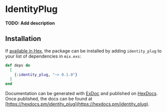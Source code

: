 # IdentityPlug

**TODO: Add description**

## Installation

If [available in Hex](https://hex.pm/docs/publish), the package can be installed
by adding `identity_plug` to your list of dependencies in `mix.exs`:

```elixir
def deps do
  [
    {:identity_plug, "~> 0.1.0"}
  ]
end
```

Documentation can be generated with [ExDoc](https://github.com/elixir-lang/ex_doc)
and published on [HexDocs](https://hexdocs.pm). Once published, the docs can
be found at [https://hexdocs.pm/identity_plug](https://hexdocs.pm/identity_plug).

